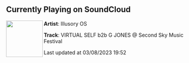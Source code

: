 ## Currently Playing on SoundCloud

[<img align="left" width="100" src="https://i1.sndcdn.com/artworks-3zq7j74XGVc7jTFa-wkqpLg-t500x500.jpg">](https://soundcloud.com/illusoryos/virtual-self-b2b-g-jones-second-sky-music-festival)

**Artist**: Illusory OS 

**Track**: VIRTUAL SELF b2b G JONES @ Second Sky Music Festival

Last updated at 03/08/2023 19:52
